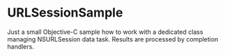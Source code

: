 # URLSessionSample
Just a small Objective-C sample how to work with a dedicated class managing NSURLSession data task. Results are processed by completion handlers.
